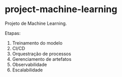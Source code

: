 # project-machine-learning
Projeto de Machine Learning.

Etapas:
1. Treinamento do modelo
2. CI/CD 
3. Orquestração de processos
4. Gerenciamento de artefatos
5. Observabilidade
6. Escalabilidade
